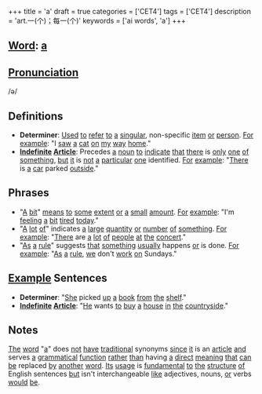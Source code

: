 +++
title = 'a'
draft = true
categories = ['CET4']
tags = ['CET4']
description = 'art.一(个)；每一(个)'
keywords = ['ai words', 'a']
+++

## [Word](/post/word/): [a](/post/a/)

## [Pronunciation](/post/pronunciation/)
/ə/

## Definitions
- **Determiner**: [Used](/post/used/) [to](/post/to/) [refer](/post/refer/) [to](/post/to/) [a](/post/a/) [singular](/post/singular/), non-specific [item](/post/item/) [or](/post/or/) [person](/post/person/). [For](/post/for/) [example](/post/example/): "I [saw](/post/saw/) [a](/post/a/) [cat](/post/cat/) [on](/post/on/) [my](/post/my/) [way](/post/way/) [home](/post/home/)."
- **[Indefinite](/post/indefinite/) [Article](/post/article/)**: Precedes [a](/post/a/) [noun](/post/noun/) [to](/post/to/) [indicate](/post/indicate/) [that](/post/that/) [there](/post/there/) is [only](/post/only/) [one](/post/one/) [of](/post/of/) [something](/post/something/), [but](/post/but/) [it](/post/it/) is [not](/post/not/) [a](/post/a/) [particular](/post/particular/) [one](/post/one/) identified. [For](/post/for/) [example](/post/example/): "[There](/post/there/) is [a](/post/a/) [car](/post/car/) parked [outside](/post/outside/)."

## Phrases
- "[A](/post/a/) [bit](/post/bit/)" [means](/post/means/) [to](/post/to/) [some](/post/some/) [extent](/post/extent/) [or](/post/or/) [a](/post/a/) [small](/post/small/) [amount](/post/amount/). [For](/post/for/) [example](/post/example/): "I'm [feeling](/post/feeling/) [a](/post/a/) [bit](/post/bit/) [tired](/post/tired/) [today](/post/today/)."
- "[A](/post/a/) [lot](/post/lot/) [of](/post/of/)" indicates [a](/post/a/) [large](/post/large/) [quantity](/post/quantity/) [or](/post/or/) [number](/post/number/) [of](/post/of/) [something](/post/something/). [For](/post/for/) [example](/post/example/): "[There](/post/there/) are [a](/post/a/) [lot](/post/lot/) [of](/post/of/) [people](/post/people/) [at](/post/at/) [the](/post/the/) [concert](/post/concert/)."
- "[As](/post/as/) [a](/post/a/) [rule](/post/rule/)" suggests [that](/post/that/) [something](/post/something/) [usually](/post/usually/) happens [or](/post/or/) is done. [For](/post/for/) [example](/post/example/): "[As](/post/as/) [a](/post/a/) [rule](/post/rule/), [we](/post/we/) don't [work](/post/work/) [on](/post/on/) Sundays."

## [Example](/post/example/) Sentences
- **Determiner**: "[She](/post/she/) picked [up](/post/up/) [a](/post/a/) [book](/post/book/) [from](/post/from/) [the](/post/the/) [shelf](/post/shelf/)."
- **[Indefinite](/post/indefinite/) [Article](/post/article/)**: "[He](/post/he/) wants [to](/post/to/) [buy](/post/buy/) [a](/post/a/) [house](/post/house/) [in](/post/in/) [the](/post/the/) [countryside](/post/countryside/)."

## Notes
[The](/post/the/) [word](/post/word/) "[a](/post/a/)" does [not](/post/not/) [have](/post/have/) [traditional](/post/traditional/) synonyms [since](/post/since/) [it](/post/it/) is an [article](/post/article/) [and](/post/and/) serves [a](/post/a/) [grammatical](/post/grammatical/) [function](/post/function/) [rather](/post/rather/) [than](/post/than/) having [a](/post/a/) [direct](/post/direct/) [meaning](/post/meaning/) [that](/post/that/) [can](/post/can/) [be](/post/be/) replaced [by](/post/by/) [another](/post/another/) [word](/post/word/). [Its](/post/its/) [usage](/post/usage/) is [fundamental](/post/fundamental/) [to](/post/to/) [the](/post/the/) [structure](/post/structure/) [of](/post/of/) English sentences [but](/post/but/) isn't interchangeable [like](/post/like/) adjectives, nouns, [or](/post/or/) verbs [would](/post/would/) [be](/post/be/).
